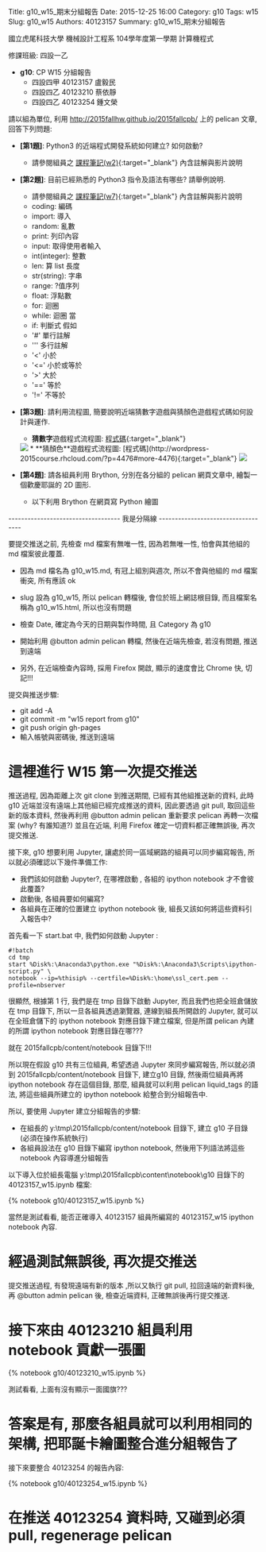 Title: g10_w15_期末分組報告
Date: 2015-12-25 16:00
Category: g10
Tags: w15
Slug: g10_w15
Authors: 40123157
Summary: g10_w15_期末分組報告

國立虎尾科技大學 機械設計工程系 104學年度第一學期 計算機程式

修課班級: 四設一乙

  * **g10**: CP W15 分組報告
     * 四設四甲 40123157 盧毅民
     * 四設四乙 40123210 蔡依靜
     * 四設四乙 40123254 鍾文榮

請以組為單位, 利用 <http://2015fallhw.github.io/2015fallcpb/> 上的 pelican 文章, 回答下列問題:

  * **[第1題]**: Python3 的近端程式開發系統如何建立? 如何啟動?
     * 請參閱組員之 [課程筆記(w2)](http://2015fallhw.github.io/2015fallcpb/user/40123157/2015cp_hw_w2.html){:target="_blank"} 內含註解與影片說明
  * **[第2題]**: 目前已經熟悉的 Python3 指令及語法有哪些? 請舉例說明.
     * 請參閱組員之 [課程筆記(w7)](http://2015fallhw.github.io/2015fallcpb/user/40123157/2015cp_hw_w7.html){:target="_blank"} 內含註解與影片說明
     * coding: 編碼
     * import: 導入
     * random: 亂數
     * print: 列印內容
     * input: 取得使用者輸入
     * int(integer): 整數
     * len: 算 list 長度
     * str(string): 字串
     * range: ?值序列
     * float: 浮點數
     * for: 迴圈
     * while: 迴圈 當
     * if: 判斷式 假如
     * '#' 單行註解
     * ''' 多行註解
     * '<' 小於
     * '<=' 小於或等於
     * '>' 大於
     * '==' 等於
     * '!=' 不等於
  * **[第3題]**: 請利用流程圖, 簡要說明近端猜數字遊戲與猜顏色遊戲程式碼如何設計與運作.
     * **猜數字**遊戲程式流程圖: [程式碼](http://wordpress-2015course.rhcloud.com/?p=4319){:target="_blank"}
     <img src="https://copy.com/ILM0PrNuEYNhGIE8">
    * **猜顏色**遊戲程式流程圖: [程式碼](http://wordpress-2015course.rhcloud.com/?p=4476#more-4476){:target="_blank"}
    <img src="https://copy.com/HTIyJXYME9jV6aVD">

  * **[第4題]**: 請各組員利用 Brython, 分別在各分組的 pelican 網頁文章中, 繪製一個歡慶耶誕的 2D 圖形.
     * 以下利用 Brython 在網頁寫 Python 繪圖

<!-- 導入 brython.js -->

<script type="text/javascript" src="js/Brython3.2.3-20151122-082712/brython.js"></script>

<!-- 啟動 brython() -->

<script>
window.onload=function(){
brython(1);
}
</script>

<!-- 以下利用 Brython 程式執行繪圖 -->

<canvas id="plotarea" width="500" height="500"></canvas>

<script type="text/python3">
# 導入 doc
from browser import document as doc
from browser import console
import math

# 準備繪圖畫布
canvas = doc["plotarea"]
ctx = canvas.getContext("2d")

#寫字
ctx.font="30px Arial";
ctx.fillText("★Merry Christmas",100,100); 
ctx.fillText("&Happy New Year",250,150); 

# 進行座標轉換, x 軸不變, y 軸反向且移動 500 光點
ctx.setTransform(1, 0, 0, -1, 0, 500)

# 大禮物(方形)
ctx.beginPath()
ctx.lineWidth = 5
ctx.moveTo(94, 30)
ctx.lineTo(86, 180)
ctx.lineTo(293, 180)
ctx.lineTo(279, 30)
ctx.lineTo(94, 30)
# 大禮物(緞帶)
ctx.lineTo(91, 92)
ctx.lineTo(285, 86)
ctx.lineTo(286, 105)
ctx.lineTo(90, 117)
ctx.lineTo(86, 180)
ctx.lineTo(174, 180)
ctx.lineTo(179, 30)
ctx.lineTo(199, 30)
ctx.lineTo(199, 180)
# 大禮物(蝴蝶結)
ctx.lineTo(186, 180)
ctx.lineTo(237, 206)
ctx.lineTo(228, 256)
ctx.lineTo(190, 230)
ctx.lineTo(186, 180)
ctx.lineTo(178, 241)
ctx.lineTo(144, 279)
ctx.lineTo(138, 223)
ctx.lineTo(186, 180)
ctx.strokeStyle = "rgb(255, 0, 0)"
ctx.stroke()

# 小禮物(方形)
ctx.beginPath()
ctx.lineWidth = 3
ctx.moveTo(316, 30)
ctx.lineTo(312, 105)
ctx.lineTo(416, 105)
ctx.lineTo(409, 30)
ctx.lineTo(316, 30)
# 小禮物(緞帶)
ctx.lineTo(315, 61)
ctx.lineTo(412, 58)
ctx.lineTo(413, 76)
ctx.lineTo(314, 73)
ctx.lineTo(312, 105)
ctx.lineTo(356, 105)
ctx.lineTo(353, 30)
ctx.lineTo(365, 30)
ctx.lineTo(369, 105)
# 小禮物(蝴蝶結)
ctx.lineTo(362, 105)
ctx.lineTo(388, 115)
ctx.lineTo(390, 143)
ctx.lineTo(368, 127)
ctx.lineTo(362, 105)
ctx.lineTo(355, 131)
ctx.lineTo(328, 140)
ctx.lineTo(332, 119)
ctx.lineTo(362, 105)
ctx.strokeStyle = "rgb(0, 255, 0)"
ctx.stroke()

</script>


----------------------------------- 我是分隔線 -----------------------------------


要提交推送之前, 先檢查 md 檔案有無唯一性, 因為若無唯一性, 怕會與其他組的 md 檔案彼此覆蓋.

* 因為 md 檔名為 g10_w15.md, 有冠上組別與週次, 所以不會與他組的 md 檔案衝突, 所有應該 ok

* slug 設為 g10_w15, 所以 pelican 轉檔後, 會位於班上網誌根目錄,  而且檔案名稱為 g10_w15.html, 所以也沒有問題

* 檢查 Date, 確定為今天的日期與製作時間, 且 Category 為 g10

* 開始利用 @button admin pelican 轉檔, 然後在近端先檢查, 若沒有問題, 推送到遠端

* 另外, 在近端檢查內容時, 採用 Firefox 開啟, 顯示的速度會比 Chrome 快,  切記!!!

提交與推送步驟:

* git add -A
* git commit -m "w15 report from g10"
* git push origin gh-pages
* 輸入帳號與密碼後, 推送到遠端

# 這裡進行 W15 第一次提交推送

推送過程, 因為距離上次 git clone 到推送期間, 已經有其他組推送新的資料, 此時 g10 近端並沒有遠端上其他組已經完成推送的資料, 因此要透過 git pull, 取回這些新的版本資料, 然後再利用 @button admin pelican 重新要求 pelican 再轉一次檔案 (why? 有誰知道?)
並且在近端, 利用 Firefox 確定一切資料都正確無誤後, 再次提交推送.

接下來, g10 想要利用 Jupyter, 讓處於同一區域網路的組員可以同步編寫報告, 所以就必須確認以下幾件準備工作:

* 我們該如何啟動 Jupyter?, 在哪裡啟動 , 各組的 ipython notebook 才不會彼此覆蓋?
* 啟動後, 各組員要如何編寫?
* 各組員在正確的位置建立 ipython notebook 後, 組長又該如何將這些資料引入報告中?

首先看一下 start.bat 中, 我們如何啟動 Jupyter :

    #!batch
    cd tmp
    start %Disk%:\Anaconda3\python.exe "%Disk%:\Anaconda3\Scripts\ipython-script.py" \ 
    notebook --ip=%thisip% --certfile=%Disk%:\home\ssl_cert.pem --profile=nbserver
    
很顯然, 根據第 1 行, 我們是在 tmp 目錄下啟動 Jupyter, 而且我們也把全班倉儲放在 tmp 目錄下, 所以一旦各組員透過瀏覽器, 連線到組長所開啟的 Jupyter, 就可以在全班倉儲下的 ipython notebook 對應目錄下建立檔案, 但是所謂 pelican 內建的所謂 ipython notebook 對應目錄在哪???

就在 2015fallcpb/content/notebook 目錄下!!!

所以現在假設 g10 共有三位組員, 希望透過 Jupyter 來同步編寫報告, 所以就必須到 2015fallcpb/content/notebook 目錄下, 建立g10 目錄, 然後兩位組員再將 ipython notebook 存在這個目錄, 那麼, 組員就可以利用 pelican liquid_tags 的語法, 將這些組員所建立的 ipython notebook 給整合到分組報告中.

所以, 要使用 Jupyter 建立分組報告的步驟:

* 在組長的  y:\tmp\2015fallcpb/content/notebook 目錄下, 建立 g10 子目錄 (必須在操作系統執行)
* 各組員設法在 g10 目錄下編寫 ipython notebook, 然後用下列語法將這些 notebook 內容導進分組報告

以下導入位於組長電腦 y:\tmp\2015fallcpb\content\notebook\g10 目錄下的 40123157_w15.ipynb 檔案:

{% notebook g10/40123157_w15.ipynb %}

當然是測試看看, 能否正確導入 40123157 組員所編寫的 40123157_w15 ipython notebook 內容.

# 經過測試無誤後, 再次提交推送

提交推送過程, 有發現遠端有新的版本 ,所以又執行 git pull, 拉回遠端的新資料後, 再 @button admin pelican 後, 檢查近端資料, 正確無誤後再行提交推送.

# 接下來由 40123210 組員利用 notebook 貢獻一張圖

{% notebook g10/40123210_w15.ipynb %}

測試看看, 上面有沒有顯示一面國旗???

# 答案是有, 那麼各組員就可以利用相同的架構, 把耶誕卡繪圖整合進分組報告了

接下來要整合 40123254 的報告內容:

{% notebook g10/40123254_w15.ipynb %}

# 在推送 40123254 資料時, 又碰到必須 pull, regenerage pelican




